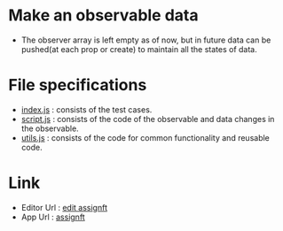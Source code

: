 # Make an observable data
* The observer array is left empty as of now, but in future data can be pushed(at each prop or create) to maintain all the states of data.

# File specifications
* [index.js](index.js) : consists of the test cases.
* [script.js](script.js) : consists of the code of the observable and data changes in the observable.
* [utils.js](utils.js) : consists of the code for common functionality and reusable code.

# Link
* Editor Url : [edit assignft](https://stackblitz.com/edit/assignft)
* App Url : [assignft](https://assignft.stackblitz.io)


